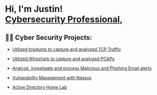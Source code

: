

<h1>Hi, I'm Justin! <br/><a href="https://github.com/</a>, <a href="https://www.linkedin.com//">Cybersecurity Professional</a>, 

<h2>👨‍💻 Cyber Security Projects:</h2>
  
  - [Utilized tcpdump to capture and analyzed TCP Traffic](https://github.com/https://github.com/JustinTech3D/tcpdumpProject)
  
  - [Utilized Wireshark to capture and analyzed PCAPs](https://github.com/https://github.com/JustinTech3D/WiresharkProject)
  
  - [Analyze, investigate and process Malicious and Phishing Email alerts](https://github.com/https://github.com/JustinTech3D/Phishing-Email-Analysis)
  
  - [Vulnerability Management with Nessus](https://github.com/)
 
  - [ Active Directory Home Lab](https://github.com/)


